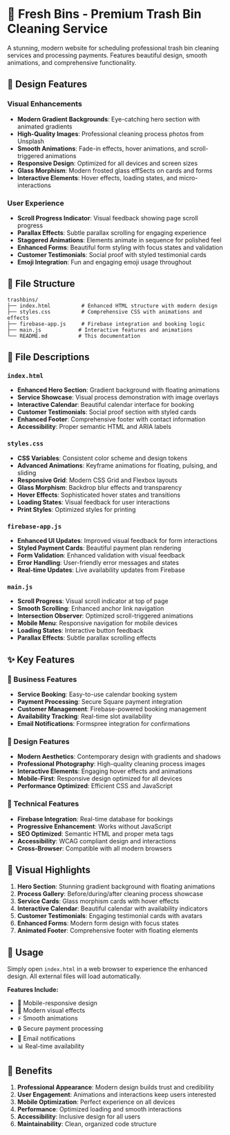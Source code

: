 # 🧽 Fresh Bins - Premium Trash Bin Cleaning Service

A stunning, modern website for scheduling professional trash bin cleaning services and processing payments. Features beautiful design, smooth animations, and comprehensive functionality.

## 🎨 Design Features

### Visual Enhancements
- **Modern Gradient Backgrounds**: Eye-catching hero section with animated gradients
- **High-Quality Images**: Professional cleaning process photos from Unsplash
- **Smooth Animations**: Fade-in effects, hover animations, and scroll-triggered animations
- **Responsive Design**: Optimized for all devices and screen sizes
- **Glass Morphism**: Modern frosted glass effSects on cards and forms
- **Interactive Elements**: Hover effects, loading states, and micro-interactions

### User Experience
- **Scroll Progress Indicator**: Visual feedback showing page scroll progress
- **Parallax Effects**: Subtle parallax scrolling for engaging experience
- **Staggered Animations**: Elements animate in sequence for polished feel
- **Enhanced Forms**: Beautiful form styling with focus states and validation
- **Customer Testimonials**: Social proof with styled testimonial cards
- **Emoji Integration**: Fun and engaging emoji usage throughout

## 📁 File Structure

```
trashbins/
├── index.html          # Enhanced HTML structure with modern design
├── styles.css          # Comprehensive CSS with animations and effects
├── firebase-app.js     # Firebase integration and booking logic
├── main.js            # Interactive features and animations
└── README.md          # This documentation
```

## 🔧 File Descriptions

### `index.html`
- **Enhanced Hero Section**: Gradient background with floating animations
- **Service Showcase**: Visual process demonstration with image overlays
- **Interactive Calendar**: Beautiful calendar interface for booking
- **Customer Testimonials**: Social proof section with styled cards
- **Enhanced Footer**: Comprehensive footer with contact information
- **Accessibility**: Proper semantic HTML and ARIA labels

### `styles.css`
- **CSS Variables**: Consistent color scheme and design tokens
- **Advanced Animations**: Keyframe animations for floating, pulsing, and sliding
- **Responsive Grid**: Modern CSS Grid and Flexbox layouts
- **Glass Morphism**: Backdrop blur effects and transparency
- **Hover Effects**: Sophisticated hover states and transitions
- **Loading States**: Visual feedback for user interactions
- **Print Styles**: Optimized styles for printing

### `firebase-app.js`
- **Enhanced UI Updates**: Improved visual feedback for form interactions
- **Styled Payment Cards**: Beautiful payment plan rendering
- **Form Validation**: Enhanced validation with visual feedback
- **Error Handling**: User-friendly error messages and states
- **Real-time Updates**: Live availability updates from Firebase

### `main.js`
- **Scroll Progress**: Visual scroll indicator at top of page
- **Smooth Scrolling**: Enhanced anchor link navigation
- **Intersection Observer**: Optimized scroll-triggered animations
- **Mobile Menu**: Responsive navigation for mobile devices
- **Loading States**: Interactive button feedback
- **Parallax Effects**: Subtle parallax scrolling effects

## ✨ Key Features

### 🎯 Business Features
- **Service Booking**: Easy-to-use calendar booking system
- **Payment Processing**: Secure Square payment integration
- **Customer Management**: Firebase-powered booking management
- **Availability Tracking**: Real-time slot availability
- **Email Notifications**: Formspree integration for confirmations

### 🎨 Design Features
- **Modern Aesthetics**: Contemporary design with gradients and shadows
- **Professional Photography**: High-quality cleaning process images
- **Interactive Elements**: Engaging hover effects and animations
- **Mobile-First**: Responsive design optimized for all devices
- **Performance Optimized**: Efficient CSS and JavaScript

### 🚀 Technical Features
- **Firebase Integration**: Real-time database for bookings
- **Progressive Enhancement**: Works without JavaScript
- **SEO Optimized**: Semantic HTML and proper meta tags
- **Accessibility**: WCAG compliant design and interactions
- **Cross-Browser**: Compatible with all modern browsers

## 🌟 Visual Highlights

1. **Hero Section**: Stunning gradient background with floating animations
2. **Process Gallery**: Before/during/after cleaning process showcase
3. **Service Cards**: Glass morphism cards with hover effects
4. **Interactive Calendar**: Beautiful calendar with availability indicators
5. **Customer Testimonials**: Engaging testimonial cards with avatars
6. **Enhanced Forms**: Modern form design with focus states
7. **Animated Footer**: Comprehensive footer with floating elements

## 🚀 Usage

Simply open `index.html` in a web browser to experience the enhanced design. All external files will load automatically.

**Features Include:**
- 📱 Mobile-responsive design
- 🎨 Modern visual effects
- ⚡ Smooth animations
- 🔒 Secure payment processing
- 📧 Email notifications
- 📊 Real-time availability

## 🎯 Benefits

1. **Professional Appearance**: Modern design builds trust and credibility
2. **User Engagement**: Animations and interactions keep users interested
3. **Mobile Optimization**: Perfect experience on all devices
4. **Performance**: Optimized loading and smooth interactions
5. **Accessibility**: Inclusive design for all users
6. **Maintainability**: Clean, organized code structure
